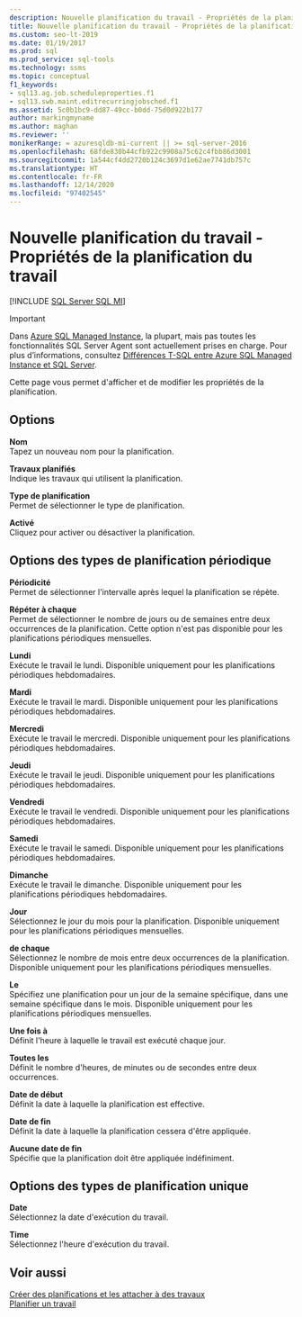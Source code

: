 ```yaml
---
description: Nouvelle planification du travail - Propriétés de la planification du travail
title: Nouvelle planification du travail - Propriétés de la planification du travail
ms.custom: seo-lt-2019
ms.date: 01/19/2017
ms.prod: sql
ms.prod_service: sql-tools
ms.technology: ssms
ms.topic: conceptual
f1_keywords:
- sql13.ag.job.scheduleproperties.f1
- sql13.swb.maint.editrecurringjobsched.f1
ms.assetid: 5c0b1bc9-dd87-49cc-b0dd-75d0d922b177
author: markingmyname
ms.author: maghan
ms.reviewer: ''
monikerRange: = azuresqldb-mi-current || >= sql-server-2016
ms.openlocfilehash: 68fde830b44cfb922c9908a75c62c4fbb86d3001
ms.sourcegitcommit: 1a544cf4dd2720b124c3697d1e62ae7741db757c
ms.translationtype: HT
ms.contentlocale: fr-FR
ms.lasthandoff: 12/14/2020
ms.locfileid: "97402545"
---
```

# <a name="new-job-schedule---job-schedule-properties"></a>Nouvelle planification du travail - Propriétés de la planification du travail
[!INCLUDE [SQL Server SQL MI](../../includes/applies-to-version/sql-asdbmi.md)]

> [!IMPORTANT]  
> Dans [Azure SQL Managed Instance](/azure/sql-database/sql-database-managed-instance), la plupart, mais pas toutes les fonctionnalités SQL Server Agent sont actuellement prises en charge. Pour plus d’informations, consultez [Différences T-SQL entre Azure SQL Managed Instance et SQL Server](/azure/sql-database/sql-database-managed-instance-transact-sql-information#sql-server-agent).

Cette page vous permet d'afficher et de modifier les propriétés de la planification.  
  
## <a name="options"></a>Options  
**Nom**  
Tapez un nouveau nom pour la planification.  
  
**Travaux planifiés**  
Indique les travaux qui utilisent la planification.  
  
**Type de planification**  
Permet de sélectionner le type de planification.  
  
**Activé**  
Cliquez pour activer ou désactiver la planification.  
  
## <a name="recurring-schedule-types-options"></a>Options des types de planification périodique  
**Périodicité**  
Permet de sélectionner l'intervalle après lequel la planification se répète.  
  
**Répéter à chaque**  
Permet de sélectionner le nombre de jours ou de semaines entre deux occurrences de la planification. Cette option n'est pas disponible pour les planifications périodiques mensuelles.  
  
**Lundi**  
Exécute le travail le lundi. Disponible uniquement pour les planifications périodiques hebdomadaires.  
  
**Mardi**  
Exécute le travail le mardi. Disponible uniquement pour les planifications périodiques hebdomadaires.  
  
**Mercredi**  
Exécute le travail le mercredi. Disponible uniquement pour les planifications périodiques hebdomadaires.  
  
**Jeudi**  
Exécute le travail le jeudi. Disponible uniquement pour les planifications périodiques hebdomadaires.  
  
**Vendredi**  
Exécute le travail le vendredi. Disponible uniquement pour les planifications périodiques hebdomadaires.  
  
**Samedi**  
Exécute le travail le samedi. Disponible uniquement pour les planifications périodiques hebdomadaires.  
  
**Dimanche**  
Exécute le travail le dimanche. Disponible uniquement pour les planifications périodiques hebdomadaires.  
  
**Jour**  
Sélectionnez le jour du mois pour la planification. Disponible uniquement pour les planifications périodiques mensuelles.  
  
**de chaque**  
Sélectionnez le nombre de mois entre deux occurrences de la planification. Disponible uniquement pour les planifications périodiques mensuelles.  
  
**Le**  
Spécifiez une planification pour un jour de la semaine spécifique, dans une semaine spécifique dans le mois. Disponible uniquement pour les planifications périodiques mensuelles.  
  
**Une fois à**  
Définit l'heure à laquelle le travail est exécuté chaque jour.  
  
**Toutes les**  
Définit le nombre d'heures, de minutes ou de secondes entre deux occurrences.  
  
**Date de début**  
Définit la date à laquelle la planification est effective.  
  
**Date de fin**  
Définit la date à laquelle la planification cessera d'être appliquée.  
  
**Aucune date de fin**  
Spécifie que la planification doit être appliquée indéfiniment.  
  
## <a name="one-time-schedule-types-options"></a>Options des types de planification unique  
**Date**  
Sélectionnez la date d'exécution du travail.  
  
**Time**  
Sélectionnez l'heure d'exécution du travail.  
  
## <a name="see-also"></a>Voir aussi  
[Créer des planifications et les attacher à des travaux](../../ssms/agent/create-and-attach-schedules-to-jobs.md)  
[Planifier un travail](../../ssms/agent/schedule-a-job.md)  
